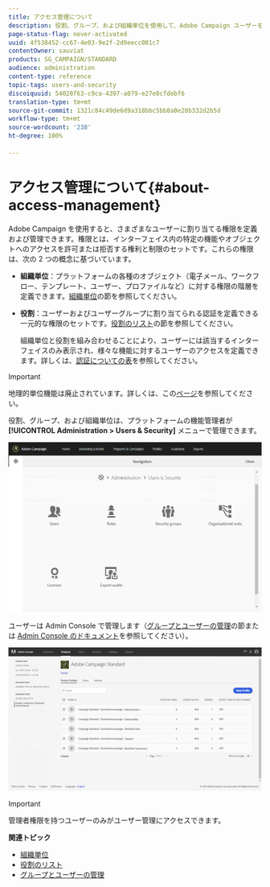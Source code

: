 ```yaml
---
title: アクセス管理について
description: 役割、グループ、および組織単位を使用して、Adobe Campaign ユーザーを管理します。
page-status-flag: never-activated
uuid: 4f538452-cc67-4e03-9e2f-2d9eecc081c7
contentOwner: sauviat
products: SG_CAMPAIGN/STANDARD
audience: administration
content-type: reference
topic-tags: users-and-security
discoiquuid: 54028f63-c9ca-4397-a079-e27e0cfdebf6
translation-type: tm+mt
source-git-commit: 1321c84c49de6d9a318bbc5bb8a0e28b332d2b5d
workflow-type: tm+mt
source-wordcount: '238'
ht-degree: 100%

---
```



# アクセス管理について{#about-access-management}

Adobe Campaign を使用すると、さまざまなユーザーに割り当てる権限を定義および管理できます。権限とは、インターフェイス内の特定の機能やオブジェクトへのアクセスを許可または拒否する権利と制限のセットです。これらの権限は、次の 2 つの概念に基づいています。

* **組織単位**：プラットフォームの各種のオブジェクト（電子メール、ワークフロー、テンプレート、ユーザー、プロファイルなど）に対する権限の階層を定義できます。[組織単位](../../administration/using/organizational-units.md)の節を参照してください。
* **役割**：ユーザーおよびユーザーグループに割り当てられる認証を定義できる一元的な権限のセットです。[役割のリスト](../../administration/using/list-of-roles.md)の節を参照してください。

   組織単位と役割を組み合わせることにより、ユーザーには該当するインターフェイスのみ表示され、様々な機能に対するユーザーのアクセスを定義できます。詳しくは、[認証についての表](https://docs.campaign.adobe.com/doc/standard/en/Technotes/AdobeCampaign-ACSRights.pdf)を参照してください。

>[!IMPORTANT]
>
>地理的単位機能は廃止されています。詳しくは、この[ページ](https://helpx.adobe.com/jp/campaign/kb/acs-deprecated-and-removed-features.html)を参照してください。

役割、グループ、および組織単位は、プラットフォームの機能管理者が **[!UICONTROL Administration > Users & Security]** メニューで管理できます。

![](assets/user_management_1.png)

ユーザーは Admin Console で管理します（[グループとユーザーの管理](../../administration/using/managing-groups-and-users.md)の節または [Admin Console のドキュメント](https://helpx.adobe.com/jp/enterprise/managing/user-guide.html)を参照してください）。

![](assets/user_management_6.png)

>[!IMPORTANT]
>
>管理者権限を持つユーザーのみがユーザー管理にアクセスできます。

**関連トピック**

* [組織単位](../../administration/using/organizational-units.md)
* [役割のリスト](../../administration/using/list-of-roles.md)
* [グループとユーザーの管理](../../administration/using/managing-groups-and-users.md)

